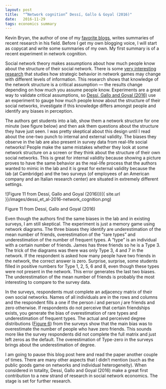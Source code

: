 ```yaml
---
layout: post
title:  "“Network cognition” Dessí, Gallo & Goyal (2016)"
date:   2016-11-29
tags: economics summary
---
```

Kevin Bryan, the author of one of my [favorite blogs](https://afinetheorem.wordpress.com/), writes summaries of recent research in his field. Before I get my own blogging voice, I will start as copycat and write some summaries of my own. My first summary is of a recent experiment in network cognition.

Social network theory makes assumptions about how much people know about the structure of their social network. There is some [very interesting research](http://restud.oxfordjournals.org/content/77/1/218.full) that studies how strategic behavior in network games may change with different levels of information. This research shows that knowledge of the network structure is a critical assumption — the results change depending on how much you assume people know. Experiments are a great way to validate critical assumptions, so [Dessí, Gallo and Goyal (2016)](http://www.sciencedirect.com/science/article/pii/S0167268115003224) use an experiment to gauge how much people know about the structure of their social networks, investigate if this knowledge differs amongst people and identify any biases in perception.

The authors get students into a lab, show them a network structure for one minute (see figure below) and then ask them questions about the structure they have just seen. I was pretty skeptical about this design until I read about the one-two punch to internal and external validity. The biases they observe in the lab are also present in survey data from real-life social networks! People make the same mistakes whether they look at some network structure on a screen or they think about the structure of their own social networks. This is great for internal validity because showing a picture proves to have the same behavior as the real-life process that the authors wanted to mimic in the lab and it is great for external validity because the lab (at Cambridge) and the two surveys (of employees of an American company and an Italian research center) are situated in extremely different settings.

![Figure 11 from Dessí, Gallo and Goyal (2016)]({{ site.url }}/images/dessi_et_al-2016-network_cognition.png)

Figure 11 from Dessí, Gallo and Goyal (2016)

Even though the authors find the same biases in the lab and in existing surveys, I am still skeptical. The experiment is just a memory game using network diagrams. The three biases they identify are underestimation of the mean number of friends, overestimation of the “rare types” and underestimation of the number of frequent types. A “type” is an individual with a certain number of friends. James has three friends so he is a Type 3. The trick of the diagrams was there was only Type 3, 4 and 7 in the network. If the respondent is asked how many people have two friends in the network, the correct answer is zero. Surprise, surprise, some students filled in positive numbers for Type 1, 2, 5, 6 and 8, even though these types were not present in the network. This error generates the last two biases. The underestimation of the mean number of friends is probably the most interesting to compare to the survey data.

In the surveys, respondents must complete an adjacency matrix of their own social networks. Names of all individuals are in the rows and columns and the respondent fills a one if the person _i_ and person _j_ are friends and zero otherwise. If respondents do not perceive that certain friendships exists, you generate the bias of overestimation of rare types and underestimation of frequent types. The actual and perceived degree distributions ([Figure 6](http://www.sciencedirect.com/science/article/pii/S0167268115003224)) from the surveys show that the main bias was to overestimate the number of people who have zero friends. This sounds more like the survey respondents did not complete the full matrix and just left zeros as the default. The overestimation of Type-zero in the surveys brings about the underestimation of degree.

I am going to pause this blog post here and read the paper another couple of times. There are many other aspects that I didn’t mention (such as the public goods game on networks and individual heterogeneity). When considered in totality, Dessí, Gallo and Goyal (2016) make a great first contribution to a new strand of research in social network economics. The stage is set for further research.
